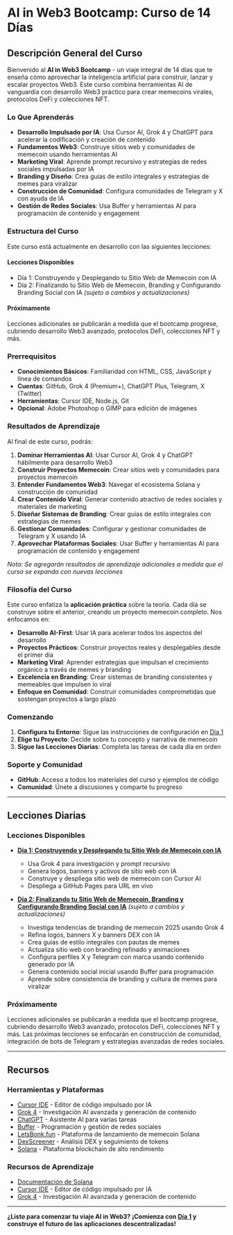 # AI in Web3 Bootcamp: Curso de 14 Días

## Descripción General del Curso

Bienvenido al **AI in Web3 Bootcamp** - un viaje integral de 14 días que te enseña cómo aprovechar la inteligencia artificial para construir, lanzar y escalar proyectos Web3. Este curso combina herramientas AI de vanguardia con desarrollo Web3 práctico para crear memecoins virales, protocolos DeFi y colecciones NFT.

### Lo Que Aprenderás

- **Desarrollo Impulsado por IA**: Usa Cursor AI, Grok 4 y ChatGPT para acelerar la codificación y creación de contenido
- **Fundamentos Web3**: Construye sitios web y comunidades de memecoin usando herramientas AI
- **Marketing Viral**: Aprende prompt recursivo y estrategias de redes sociales impulsadas por IA
- **Branding y Diseño**: Crea guías de estilo integrales y estrategias de memes para viralizar
- **Construcción de Comunidad**: Configura comunidades de Telegram y X con ayuda de IA
- **Gestión de Redes Sociales**: Usa Buffer y herramientas AI para programación de contenido y engagement

### Estructura del Curso

Este curso está actualmente en desarrollo con las siguientes lecciones:

#### **Lecciones Disponibles**
- Día 1: Construyendo y Desplegando tu Sitio Web de Memecoin con IA
- Día 2: Finalizando tu Sitio Web de Memecoin, Branding y Configurando Branding Social con IA *(sujeto a cambios y actualizaciones)*

#### **Próximamente**
Lecciones adicionales se publicarán a medida que el bootcamp progrese, cubriendo desarrollo Web3 avanzado, protocolos DeFi, colecciones NFT y más.

### Prerrequisitos

- **Conocimientos Básicos**: Familiaridad con HTML, CSS, JavaScript y línea de comandos
- **Cuentas**: GitHub, Grok 4 (Premium+), ChatGPT Plus, Telegram, X (Twitter)
- **Herramientas**: Cursor IDE, Node.js, Git
- **Opcional**: Adobe Photoshop o GIMP para edición de imágenes

### Resultados de Aprendizaje

Al final de este curso, podrás:

1. **Dominar Herramientas AI**: Usar Cursor AI, Grok 4 y ChatGPT hábilmente para desarrollo Web3
2. **Construir Proyectos Memecoin**: Crear sitios web y comunidades para proyectos memecoin
3. **Entender Fundamentos Web3**: Navegar el ecosistema Solana y construcción de comunidad
4. **Crear Contenido Viral**: Generar contenido atractivo de redes sociales y materiales de marketing
5. **Diseñar Sistemas de Branding**: Crear guías de estilo integrales con estrategias de memes
6. **Gestionar Comunidades**: Configurar y gestionar comunidades de Telegram y X usando IA
7. **Aprovechar Plataformas Sociales**: Usar Buffer y herramientas AI para programación de contenido y engagement

*Nota: Se agregarán resultados de aprendizaje adicionales a medida que el curso se expanda con nuevas lecciones*

### Filosofía del Curso

Este curso enfatiza la **aplicación práctica** sobre la teoría. Cada día se construye sobre el anterior, creando un proyecto memecoin completo. Nos enfocamos en:

- **Desarrollo AI-First**: Usar IA para acelerar todos los aspectos del desarrollo
- **Proyectos Prácticos**: Construir proyectos reales y desplegables desde el primer día
- **Marketing Viral**: Aprender estrategias que impulsan el crecimiento orgánico a través de memes y branding
- **Excelencia en Branding**: Crear sistemas de branding consistentes y memeables que impulsen lo viral
- **Enfoque en Comunidad**: Construir comunidades comprometidas que sostengan proyectos a largo plazo

### Comenzando

1. **Configura tu Entorno**: Sigue las instrucciones de configuración en [Día 1](day-01.md)
2. **Elige tu Proyecto**: Decide sobre tu concepto y narrativa de memecoin
3. **Sigue las Lecciones Diarias**: Completa las tareas de cada día en orden

### Soporte y Comunidad

- **GitHub**: Acceso a todos los materiales del curso y ejemplos de código
- **Comunidad**: Únete a discusiones y comparte tu progreso

---

## Lecciones Diarias

### Lecciones Disponibles

- **[Día 1: Construyendo y Desplegando tu Sitio Web de Memecoin con IA](day-01.md)**
  - Usa Grok 4 para investigación y prompt recursivo
  - Genera logos, banners y activos de sitio web con IA
  - Construye y despliega sitio web de memecoin con Cursor AI
  - Despliega a GitHub Pages para URL en vivo

- **[Día 2: Finalizando tu Sitio Web de Memecoin, Branding y Configurando Branding Social con IA](day-02.md)** *(sujeto a cambios y actualizaciones)*
  - Investiga tendencias de branding de memecoin 2025 usando Grok 4
  - Refina logos, banners X y banners DEX con IA
  - Crea guías de estilo integrales con pautas de memes
  - Actualiza sitio web con branding refinado y animaciones
  - Configura perfiles X y Telegram con marca usando contenido generado por IA
  - Genera contenido social inicial usando Buffer para programación
  - Aprende sobre consistencia de branding y cultura de memes para viralizar

### Próximamente
Lecciones adicionales se publicarán a medida que el bootcamp progrese, cubriendo desarrollo Web3 avanzado, protocolos DeFi, colecciones NFT y más. Las próximas lecciones se enfocarán en construcción de comunidad, integración de bots de Telegram y estrategias avanzadas de redes sociales.

---

## Recursos

### Herramientas y Plataformas
- [Cursor IDE](https://cursor.com/) - Editor de código impulsado por IA
- [Grok 4](https://grok.com/) - Investigación AI avanzada y generación de contenido
- [ChatGPT](https://chat.openai.com/) - Asistente AI para varias tareas
- [Buffer](https://buffer.com/) - Programación y gestión de redes sociales
- [LetsBonk.fun](https://letsbonk.fun/) - Plataforma de lanzamiento de memecoin Solana
- [DexScreener](https://dexscreener.com/) - Análisis DEX y seguimiento de tokens
- [Solana](https://solana.com/) - Plataforma blockchain de alto rendimiento

### Recursos de Aprendizaje
- [Documentación de Solana](https://docs.solana.com/)
- [Cursor IDE](https://cursor.com/) - Editor de código impulsado por IA
- [Grok 4](https://grok.com/) - Investigación AI avanzada y generación de contenido

---

**¿Listo para comenzar tu viaje AI in Web3? ¡Comienza con [Día 1](day-01.md) y construye el futuro de las aplicaciones descentralizadas!** 
